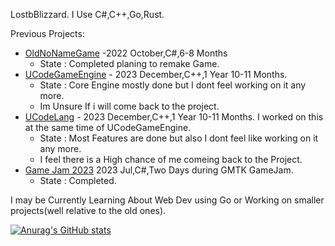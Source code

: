 LostbBlizzard.
I Use C#,C++,Go,Rust.

Previous Projects:
- [OldNoNameGame](https://lost-blizzard.itch.io/nonamegame) -2022 October,C#,6-8 Months
  - State : Completed planing to remake Game.
- [UCodeGameEngine](https://github.com/LostbBlizzard/UCodeLang) - 2023 December,C++,1 Year 10-11 Months.
  - State : Core Engine mostly done but I dont feel working on it any more.
  - Im Unsure If i will come back to the project.
- [UCodeLang](https://github.com/LostbBlizzard/UCodeLang) - 2023 December,C++,1 Year 10-11 Months. I worked on this at the same time of UCodeGameEngine.
  - State : Most Features are done but also I dont feel like working on it any more.
  - I feel there is a High chance of me comeing back to the Project.
- [Game Jam 2023](https://lost-blizzard.itch.io/gmtk2023) 2023 Jul,C#,Two Days during GMTK GameJam.
  - State : Completed.
  

I may be Currently Learning About Web Dev using Go or Working on smaller projects(well relative to the old ones).

[![Anurag's GitHub stats](https://github-readme-stats.vercel.app/api?username=LostbBlizzard&show_icons=true&theme=radical)](https://github.com/anuraghazra/github-readme-stats)
